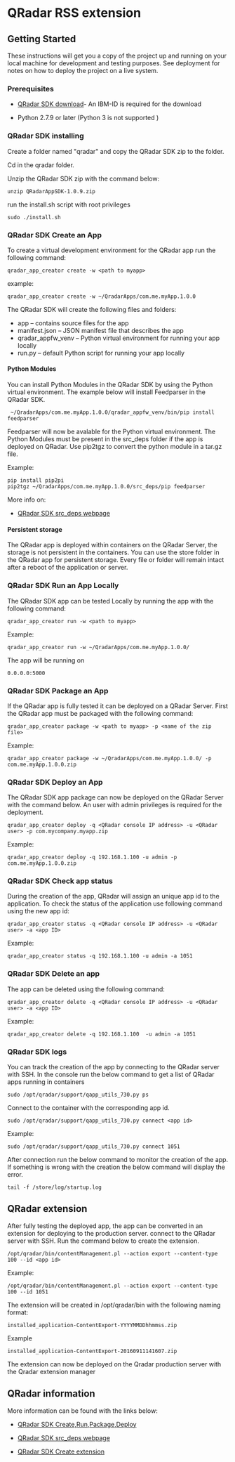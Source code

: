 # QRadar RSS extension

## Getting Started

These instructions will get you a copy of the project up and running on your local machine for development and testing purposes. See deployment for notes on how to deploy the project on a live system.

### Prerequisites

* [QRadar SDK download](https://exchange.xforce.ibmcloud.com/hub/extension/517ff786d70b6dfa39dde485af6cbc8b)- An IBM-ID is required for the download

* Python 2.7.9 or later (Python 3 is not supported )


### QRadar SDK installing
Create a folder named "qradar" and copy the QRadar SDK zip to the folder.

Cd in the qradar folder.

Unzip the QRadar SDK zip with the command below:
```
unzip QRadarAppSDK-1.0.9.zip
```
run the install.sh script with root privileges

```
sudo ./install.sh
```

### QRadar SDK Create an App
To create a virtual development environment for the QRadar app run the following command:

```
qradar_app_creator create -w <path to myapp>
```

example: 

```
qradar_app_creator create -w ~/QradarApps/com.me.myApp.1.0.0
```

The QRadar SDK will create the following files and folders:

* app – contains source files for the app
* manifest.json – JSON manifest file that describes the app
* qradar_appfw_venv – Python virtual environment for running your app locally
* run.py – default Python script for running your app locally


#### Python Modules
You can install Python Modules in the QRadar SDK by using the Python virtual environment. The example below will install 
Feedparser in the QRadar SDK.

```
 ~/QradarApps/com.me.myApp.1.0.0/qradar_appfw_venv/bin/pip install feedparser
```
Feedparser will now be avalable for the Python virtual environment. The Python Modules must be present in the src_deps folder if the app is deployed on QRadar. Use pip2tgz to convert the python module in a tar.gz file. 

Example:
```
pip install pip2pi 
pip2tgz ~/QradarApps/com.me.myApp.1.0.0/src_deps/pip feedparser
```
More info on:
* [QRadar SDK src_deps webpage](https://www.ibm.com/support/knowledgecenter/en/SS42VS_7.2.8/com.ibm.appfw.doc/c_appframework_dependencies.html)
#### Persistent storage 
The QRadar app is deployed within containers on the QRadar Server, the storage is not persistent in the containers. You can use the store folder in the QRadar app for persistent storage. Every file or folder will remain intact after a reboot of the application or server. 
### QRadar SDK Run an App Locally
The QRadar SDK app can be tested Locally by running the app with the following command: 

```
qradar_app_creator run -w <path to myapp>
```

Example:
```
qradar_app_creator run -w ~/QradarApps/com.me.myApp.1.0.0/
```

The app will be running on
```
0.0.0.0:5000
```
### QRadar SDK Package an App
If the QRadar app is fully tested it can be deployed on a QRadar Server. First the QRadar app must be packaged with the following command: 
```
qradar_app_creator package -w <path to myapp> -p <name of the zip file>
```
Example:
```
qradar_app_creator package -w ~/QradarApps/com.me.myApp.1.0.0/ -p com.me.myApp.1.0.0.zip
```

### QRadar SDK Deploy an App
The QRadar SDK app package can now be deployed on the QRadar Server with the command below. An user with admin privileges is required for the deployment.    
```
qradar_app_creator deploy -q <QRadar console IP address> -u <QRadar user> -p com.mycompany.myapp.zip
```
Example:
```
qradar_app_creator deploy -q 192.168.1.100 -u admin -p com.me.myApp.1.0.0.zip
```

### QRadar SDK Check app status
During the creation of the app, QRadar will assign an unique app id to the application. To check the status of the application use following command using the new app id:  
```
qradar_app_creator status -q <QRadar console IP address> -u <QRadar user> -a <app ID>
```
Example:
```
qradar_app_creator status -q 192.168.1.100 -u admin -a 1051
```

### QRadar SDK Delete an app
The app can be deleted using the following command: 
```
qradar_app_creator delete -q <QRadar console IP address> -u <QRadar user> -a <app ID>
```
Example:
```
qradar_app_creator delete -q 192.168.1.100  -u admin -a 1051
```
### QRadar SDK logs
You can track the creation of the app by connecting to the QRadar server with SSH. In the console run the below command to get a list of QRadar apps running in containers   

```
sudo /opt/qradar/support/qapp_utils_730.py ps
```

Connect to the container with the corresponding app id.  
```
sudo /opt/qradar/support/qapp_utils_730.py connect <app id>
```  

Example:
```  
sudo /opt/qradar/support/qapp_utils_730.py connect 1051
```

After connection run the below command to monitor the creation of the app. If something is wrong with the creation the below command will display the error. 
```
tail -f /store/log/startup.log
```
## QRadar extension
After fully testing the deployed app, the app can be converted in an extension for deploying to the production server. connect to the QRadar server with SSH. Run the command below to create the extension.  
```
/opt/qradar/bin/contentManagement.pl --action export --content-type 100 --id <app id> 
```

Example:
```
/opt/qradar/bin/contentManagement.pl --action export --content-type 100 --id 1051
```
The extension will be created in /opt/qradar/bin with the following naming format:
```
installed_application-ContentExport-YYYYMMDDhhmmss.zip
```
Example
```
installed_application-ContentExport-20160911141607.zip
```
The extension can now be deployed on the Qradar production server with the Qradar extension manager 

## QRadar information

More information can be found with the links below:
* [QRadar SDK Create,Run,Package,Deploy](https://developer.ibm.com/qradar/whats-new/)

* [QRadar SDK src_deps webpage](https://www.ibm.com/support/knowledgecenter/en/SS42VS_7.2.8/com.ibm.appfw.doc/c_appframework_dependencies.html)

* [QRadar SDK Create extension](https://www.ibm.com/support/knowledgecenter/en/SS42VS_7.3.0/com.ibm.appfw.doc/t_appframework_createExt.html)

